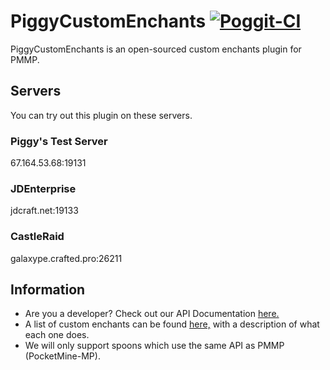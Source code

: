# PiggyCustomEnchants [![Poggit-CI](https://poggit.pmmp.io/ci.badge/DaPigGuy/PiggyCustomEnchants/PiggyCustomEnchants/master)](https://poggit.pmmp.io/ci/DaPigGuy/PiggyCustomEnchants)
PiggyCustomEnchants is an open-sourced custom enchants plugin for PMMP.

## Servers
You can try out this plugin on these servers.

### Piggy's Test Server
67.164.53.68:19131

### JDEnterprise 
jdcraft.net:19133</br>

### CastleRaid
galaxype.crafted.pro:26211<br>

## Information
* Are you a developer? Check out our API Documentation [here.](https://github.com/MCPEPIG/PiggyCustomEnchants/wiki/API-Documentation)
* A list of custom enchants can be found [here,](https://github.com/MCPEPIG/PiggyCustomEnchants/wiki/Enchantments) with a description of what each one does.
* We will only support spoons which use the same API as PMMP (PocketMine-MP).
